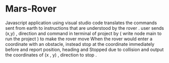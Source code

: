 # Mars-Rover
Javascript application using visual studio code 
translates the commands sent from earth to instructions that are 
understood by the rover .
user sends (x,y) , direction and command in terminal of project by ( write  node main  to run the project ) to make the rover move 
When the rover would enter a coordinate with an obstacle, instead stop at the coordinate 
immediately before and report position, heading and Stopped due to collision and output the coordinates of (x , y) , direction to stop .
